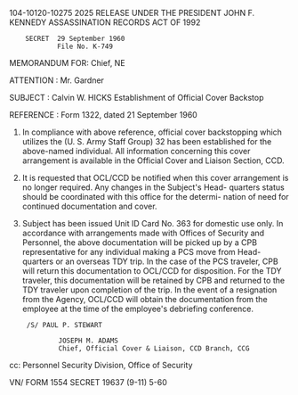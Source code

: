 104-10120-10275	2025 RELEASE UNDER THE PRESIDENT JOHN F. KENNEDY ASSASSINATION RECORDS ACT OF 1992

		SECRET	29 September 1960
				File No. K-749

MEMORANDUM FOR:	Chief, NE

ATTENTION	:	Mr. Gardner

SUBJECT	:	Calvin W. HICKS
			Establishment of Official Cover Backstop

REFERENCE	:	Form 1322, dated 21 September 1960

1. In compliance with above reference, official cover backstopping
which utilizes the (U. S. Army Staff Group) 32
has been established for the above-named individual. All information
concerning this cover arrangement is available in the Official Cover
and Liaison Section, CCD.

2. It is requested that OCL/CCD be notified when this cover
arrangement is no longer required. Any changes in the Subject's Head-
quarters status should be coordinated with this office for the determi-
nation of need for continued documentation and cover.

3. Subject has been issued Unit ID Card No. 363 for
domestic use only. In accordance with arrangements made with Offices
of Security and Personnel, the above documentation will be picked up
by a CPB representative for any individual making a PCS move from Head-
quarters or an overseas TDY trip. In the case of the PCS traveler, CPB
will return this documentation to OCL/CCD for disposition. For the TDY
traveler, this documentation will be retained by CPB and returned to the
TDY traveler upon completion of the trip. In the event of a resignation
from the Agency, OCL/CCD will obtain the documentation from the employee
at the time of the employee's debriefing conference.

		/S/ PAUL P. STEWART

				JOSEPH M. ADAMS
				Chief, Official Cover & Liaison, CCD Branch, CCG

cc:	Personnel Security Division,
	Office of Security

VN/		FORM 1554		SECRET		19637	(9-11)
		5-60

